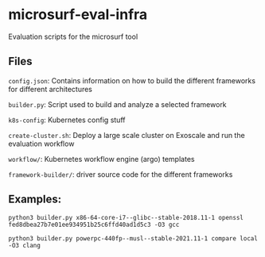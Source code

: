 # microsurf-eval-infra

Evaluation scripts for the microsurf tool

## Files

`config.json`: Contains information on how to build the different frameworks for different architectures

`builder.py`: Script used to build and analyze a selected framework

`k8s-config`: Kubernetes config stuff

`create-cluster.sh`: Deploy a large scale cluster on Exoscale and run the evaluation workflow

`workflow/`: Kubernetes workflow engine (argo) templates

`framework-builder/`: driver source code for the different frameworks

## Examples:

```
python3 builder.py x86-64-core-i7--glibc--stable-2018.11-1 openssl fed8dbea27b7e01ee934951b25c6ffd40ad1d5c3 -O3 gcc
```

```
python3 builder.py powerpc-440fp--musl--stable-2021.11-1 compare local -O3 clang
```
